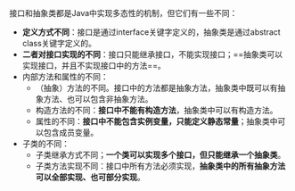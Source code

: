 接口和抽象类都是Java中实现多态性的机制，但它们有一些不同：
- **定义方式不同**：接口是通过interface关键字定义的，抽象类是通过abstract class关键字定义的。
- **二者对接口实现的不同**：接口只能继承接口，不能实现接口；==抽象类可以实现接口，并且不实现接口中的方法==。
- 内部方法和属性的不同：
	- （抽象）方法的不同。接口中的方法都是抽象方法，抽象类中既可以有抽象方法、也可以包含非抽象方法。
	- 构造方法的不同：**接口中不能有构造方法**，抽象类中可以有构造方法。
	- 属性的不同：**接口中不能包含实例变量，只能定义静态常量**；抽象类中可以包含成员变量。
- 子类的不同：
	- 子类继承方式不同；**一个类可以实现多个接口，但只能继承一个抽象类**。
	- 子类方法实现不同：接口中所有方法必须实现，**抽象类中的所有抽象方法可以全部实现、也可部分实现**。